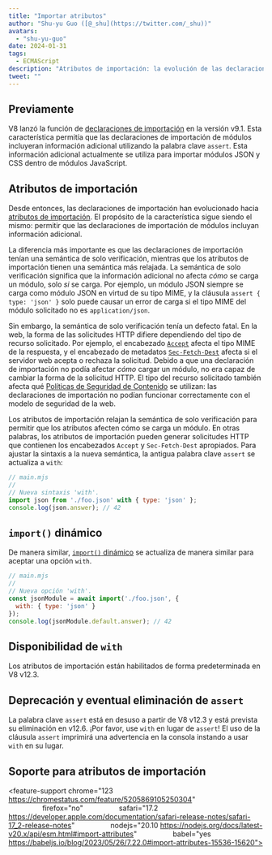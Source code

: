```yaml
---
title: "Importar atributos"
author: "Shu-yu Guo ([@_shu](https://twitter.com/_shu))"
avatars:
  - "shu-yu-guo"
date: 2024-01-31
tags:
  - ECMAScript
description: "Atributos de importación: la evolución de las declaraciones de importación"
tweet: ""
---
```


## Previamente

V8 lanzó la función de [declaraciones de importación](https://chromestatus.com/feature/5765269513306112) en la versión v9.1. Esta característica permitía que las declaraciones de importación de módulos incluyeran información adicional utilizando la palabra clave `assert`. Esta información adicional actualmente se utiliza para importar módulos JSON y CSS dentro de módulos JavaScript.

<!--truncate-->
## Atributos de importación

Desde entonces, las declaraciones de importación han evolucionado hacia [atributos de importación](https://github.com/tc39/proposal-import-attributes). El propósito de la característica sigue siendo el mismo: permitir que las declaraciones de importación de módulos incluyan información adicional.

La diferencia más importante es que las declaraciones de importación tenían una semántica de solo verificación, mientras que los atributos de importación tienen una semántica más relajada. La semántica de solo verificación significa que la información adicional no afecta _cómo_ se carga un módulo, solo _si_ se carga. Por ejemplo, un módulo JSON siempre se carga como módulo JSON en virtud de su tipo MIME, y la cláusula `assert { type: 'json' }` solo puede causar un error de carga si el tipo MIME del módulo solicitado no es `application/json`.

Sin embargo, la semántica de solo verificación tenía un defecto fatal. En la web, la forma de las solicitudes HTTP difiere dependiendo del tipo de recurso solicitado. Por ejemplo, el encabezado [`Accept`](https://developer.mozilla.org/en-US/docs/Web/HTTP/Headers/Accept) afecta el tipo MIME de la respuesta, y el encabezado de metadatos [`Sec-Fetch-Dest`](https://web.dev/articles/fetch-metadata) afecta si el servidor web acepta o rechaza la solicitud. Debido a que una declaración de importación no podía afectar _cómo_ cargar un módulo, no era capaz de cambiar la forma de la solicitud HTTP. El tipo del recurso solicitado también afecta qué [Políticas de Seguridad de Contenido](https://developer.mozilla.org/en-US/docs/Web/HTTP/CSP) se utilizan: las declaraciones de importación no podían funcionar correctamente con el modelo de seguridad de la web.

Los atributos de importación relajan la semántica de solo verificación para permitir que los atributos afecten cómo se carga un módulo. En otras palabras, los atributos de importación pueden generar solicitudes HTTP que contienen los encabezados `Accept` y `Sec-Fetch-Dest` apropiados. Para ajustar la sintaxis a la nueva semántica, la antigua palabra clave `assert` se actualiza a `with`:

```javascript
// main.mjs
//
// Nueva sintaxis 'with'.
import json from './foo.json' with { type: 'json' };
console.log(json.answer); // 42
```

## `import()` dinámico

De manera similar, [`import()` dinámico](https://v8.dev/features/dynamic-import#dynamic) se actualiza de manera similar para aceptar una opción `with`.

```javascript
// main.mjs
//
// Nueva opción 'with'.
const jsonModule = await import('./foo.json', {
  with: { type: 'json' }
});
console.log(jsonModule.default.answer); // 42
```

## Disponibilidad de `with`

Los atributos de importación están habilitados de forma predeterminada en V8 v12.3.

## Deprecación y eventual eliminación de `assert`

La palabra clave `assert` está en desuso a partir de V8 v12.3 y está prevista su eliminación en v12.6. ¡Por favor, use `with` en lugar de `assert`! El uso de la cláusula `assert` imprimirá una advertencia en la consola instando a usar `with` en su lugar.

## Soporte para atributos de importación

<feature-support chrome="123 https://chromestatus.com/feature/5205869105250304"
                 firefox="no"
                 safari="17.2 https://developer.apple.com/documentation/safari-release-notes/safari-17_2-release-notes"
                 nodejs="20.10 https://nodejs.org/docs/latest-v20.x/api/esm.html#import-attributes"
                 babel="yes https://babeljs.io/blog/2023/05/26/7.22.0#import-attributes-15536-15620"></feature-support>
